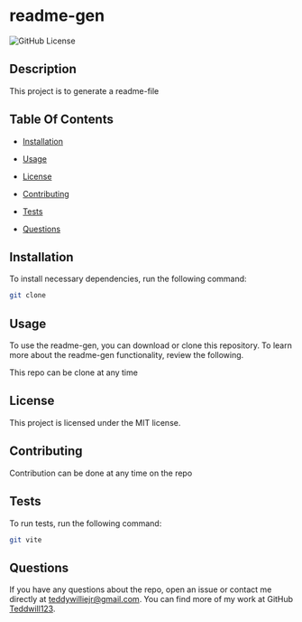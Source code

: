 # readme-gen

  ![GitHub License](http://img.shields.io/badge/License-MIT-blue.svg)

  ## Description

  This project is to generate a readme-file

  ## Table Of Contents

  * [Installation](#installation)

  * [Usage](#usage)

  * [License](#license)

  * [Contributing](#contributing)

  * [Tests](#tests)

  * [Questions](#questions)


  ## Installation

  To install necessary dependencies, run the following command:

  ```bash
  git clone
  ```

  ## Usage

  To use the readme-gen, you can download or clone this repository.
  To learn more about the readme-gen functionality, review the following.

  This repo can be clone at any time


  ## License

  This project is licensed under the MIT license.

  ## Contributing

  Contribution can be done at any time on the repo

  ## Tests

  To run tests, run the following command:

  ```bash
  git vite
  ```
  
  ## Questions

  If you have any questions about the repo, open an issue or contact me directly at teddywilliejr@gmail.com. You can find more of my work at GitHub [Teddwill123](https://github.com/Teddwill123/).
   
